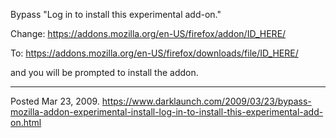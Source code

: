 Bypass "Log in to install this experimental add-on."

Change:
https://addons.mozilla.org/en-US/firefox/addon/ID_HERE/

To:
https://addons.mozilla.org/en-US/firefox/downloads/file/ID_HERE/

and you will be prompted to install the addon.

---


Posted Mar 23, 2009.
https://www.darklaunch.com/2009/03/23/bypass-mozilla-addon-experimental-install-log-in-to-install-this-experimental-add-on.html